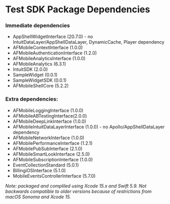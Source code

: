 # Test SDK Package Dependencies
### Immediate dependencies
* AppShellWidgetInterface (20.7.0) - no IntuitDataLayer/AppShellDataLayer, DynamicCache, Player dependency
* AFMobileContextInterface (1.0.0)
* AFMobileAuthenticationInterface (1.2.0)
* AFMobileAnalyticsInterface (1.0.0)
* AFMobileAnalytics (6.3.1)
* IntuitSDK (2.0.0)
* SampleWidget (0.0.1)
* SampleWidgetSDK (0.0.1)
* AFMobileShellCore (5.2.2)

### Extra dependencies:
* AFMobileLoggingInterface (1.0.0)
* AFMobileABTestingInterface(2.0.0)
* AFMobileDeepLinkInterface (1.0.0)
* AFMobileIntuitDataLayerInterface (1.0.0) - no Apollo/AppShellDataLayer dependency
* AFMobileNetworkInterface (1.0.0)
* AFMobilePerformanceInterface (1.2.1)
* AFMobilePubSubInterface (2.1.0)
* AFMobileSmartLookInterface (2.5.0)
* AFMobileSubscriptionInterface (1.0.0)
* EventCollectionStandard (5.0.1)
* BillingiOSInterface (5.1.0)
* MobileEventsControllerInterface (5.7.0)

*Note: packaged and compliled using Xcode 15.x and Swift 5.9. Not backwards compatible to older versions because of restrictions from macOS Sonoma and Xcode 15.*
